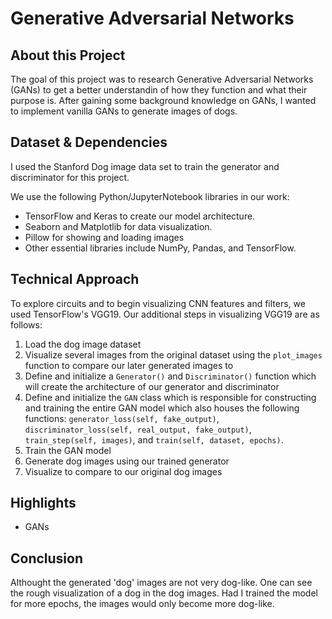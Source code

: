 # Generative Adversarial Networks
 
## About this Project

The goal of this project was to research Generative Adversarial Networks (GANs) to get a better understandin of how they function and what their purpose is. After gaining some background knowledge on GANs, I wanted to implement vanilla GANs to generate images of dogs.
 
## Dataset & Dependencies

I used the Stanford Dog image data set to train the generator and discriminator for this project.

We use the following Python/JupyterNotebook libraries in our work: 
* TensorFlow and Keras to create our model architecture.
* Seaborn and Matplotlib for data visualization.
* Pillow for showing and loading images
* Other essential libraries include NumPy, Pandas, and TensorFlow.

 
## Technical Approach

To explore circuits and to begin visualizing CNN features and filters, we used TensorFlow's VGG19. Our additional steps in visualizing VGG19 are as follows:

1. Load the dog image dataset
2. Visualize several images from the original dataset using the `plot_images` function to compare our later generated images to 
3. Define and initialize a `Generator()` and `Discriminator()` function which will create the architecture of our generator and discriminator
4. Define and initialize the `GAN` class which is responsible for constructing and training the entire GAN model which also houses the following functions: `generator_loss(self, fake_output)`, `discriminator_loss(self, real_output, fake_output)`, `train_step(self, images)`, and `train(self, dataset, epochs)`.
5. Train the GAN model
6. Generate dog images using our trained generator
7. Visualize to compare to our original dog images
 
## Highlights

* GANs
 
## Conclusion

Althought the generated 'dog' images are not very dog-like. One can see the rough visualization of a dog in the dog images. Had I trained the model for more epochs, the images would only become more dog-like.






